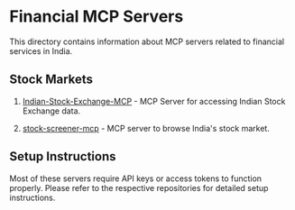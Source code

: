 # Financial MCP Servers

This directory contains information about MCP servers related to financial services in India.

## Stock Markets

1. [Indian-Stock-Exchange-MCP](https://github.com/anuragkrishna/Indian-Stock-Exchange-MCP) - MCP Server for accessing Indian Stock Exchange data.

2. [stock-screener-mcp](https://github.com/saisrikark/stock-screener-mcp) - MCP server to browse India's stock market.

## Setup Instructions

Most of these servers require API keys or access tokens to function properly. Please refer to the respective repositories for detailed setup instructions.
